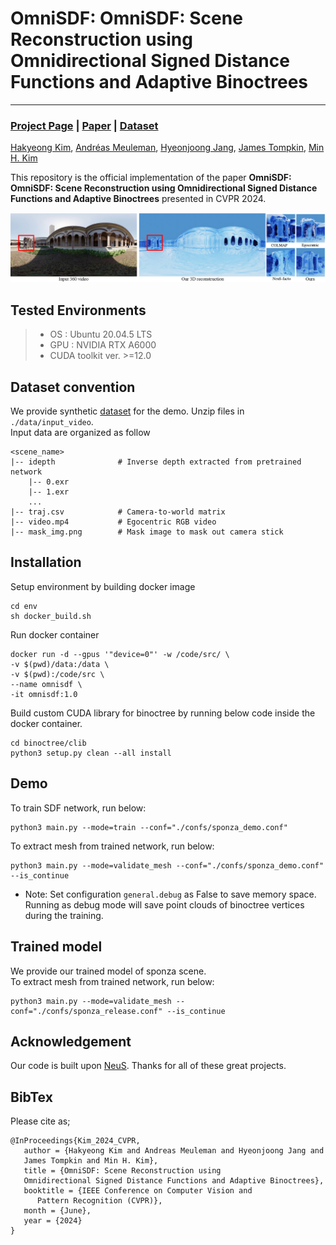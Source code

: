 # OmniSDF: OmniSDF: Scene Reconstruction using Omnidirectional Signed Distance Functions and Adaptive Binoctrees
---
### [Project Page](https://vclab.kaist.ac.kr/cvpr2024p2/index.html) | [Paper](https://vclab.kaist.ac.kr/cvpr2024p2/OmniSDF.pdf) | [Dataset]()


[Hakyeong Kim](https://sites.google.com/view/hakyeongkim),
[Andréas Meuleman](https://ameuleman.github.io/),
[Hyeonjoong Jang](http://vclab.kaist.ac.kr/hjjang/),
[James Tompkin](https://jamestompkin.com/),
[Min H. Kim](http://vclab.kaist.ac.kr/minhkim/)

This repository is the official implementation of the paper **OmniSDF: OmniSDF: Scene Reconstruction using Omnidirectional Signed Distance Functions and Adaptive Binoctrees** presented in CVPR 2024.

![teaser](assets/teaser.png)

## Tested Environments
> * OS  :  Ubuntu 20.04.5 LTS   
> * GPU : NVIDIA RTX A6000
> * CUDA toolkit ver. >=12.0

## Dataset convention
We provide synthetic [dataset]() for the demo.
Unzip files in ```./data/input_video```.   
Input data are organized as follow
```
<scene_name>
|-- idepth              # Inverse depth extracted from pretrained network
    |-- 0.exr
    |-- 1.exr
    ...
|-- traj.csv            # Camera-to-world matrix
|-- video.mp4           # Egocentric RGB video
|-- mask_img.png        # Mask image to mask out camera stick

```

## Installation
Setup environment by building docker image

```
cd env
sh docker_build.sh
```

Run docker container

```
docker run -d --gpus '"device=0"' -w /code/src/ \
-v $(pwd)/data:/data \
-v $(pwd):/code/src \
--name omnisdf \
-it omnisdf:1.0
```

Build custom CUDA library for binoctree by running below code inside the docker container.

```
cd binoctree/clib
python3 setup.py clean --all install
```
 

## Demo

To train SDF network, run below:
```
python3 main.py --mode=train --conf="./confs/sponza_demo.conf"
```
To extract mesh from trained network, run below:
```
python3 main.py --mode=validate_mesh --conf="./confs/sponza_demo.conf" --is_continue
```
* Note: Set configuration `general.debug` as False to save memory space. Running as debug mode will save point clouds of binoctree vertices during the training.

## Trained model
We provide our trained model of sponza scene.   
To extract mesh from trained network, run below:
```
python3 main.py --mode=validate_mesh --conf="./confs/sponza_release.conf" --is_continue
```


## Acknowledgement
Our code is built upon [NeuS](https://github.com/Totoro97/NeuS).
Thanks for all of these great projects.

## BibTex
Please cite as;
```
@InProceedings{Kim_2024_CVPR,
   author = {Hakyeong Kim and Andreas Meuleman and Hyeonjoong Jang and 
   James Tompkin and Min H. Kim},
   title = {OmniSDF: Scene Reconstruction using
   Omnidirectional Signed Distance Functions and Adaptive Binoctrees},
   booktitle = {IEEE Conference on Computer Vision and 
      Pattern Recognition (CVPR)},
   month = {June},
   year = {2024}
}
```
